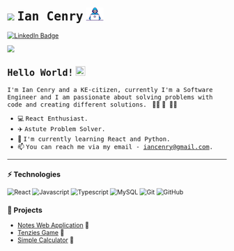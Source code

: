 #  <img src="https://media.tenor.com/images/17a04f152e6be03486439b85e3bb045b/tenor.gif" width="30px">   <samp>Ian Cenry</samp>   <img src="https://github.com/iancenry/iancenry/blob/main/assets/developer.gif" width="40px" height="30px">

[![LinkedIn Badge](https://img.shields.io/badge/LinkedIn-%23E4405F.svg?&style=flat-square&logo=linkedin&logoColor=white&color=071A2C&link=https://www.linkedin.com/in/iancenry/)](https://www.linkedin.com/in/iancenry/)

![](https://komarev.com/ghpvc/?username=your-github-username&color=dc143c)

## <samp>Hello World!</samp> <img src="https://github.com/mupezzuol/mupezzuol/blob/master/assets/earth.gif" width="22px" height="22px">

<samp>I'm Ian Cenry and a KE-citizen, currently I'm a Software Engineer and I am passionate about solving problems with code and creating different solutions.
</samp>&nbsp;👨‍💻&nbsp;🚀
</samp>&nbsp;👨‍💻&nbsp;

- 💻&nbsp;<samp>React Enthusiast.</samp>
- ✈️&nbsp;<samp>Astute Problem Solver.</samp>
- 🌱&nbsp;<samp>I'm currently learning React and Python.</samp>
- 📫&nbsp;<samp>You can reach me via my email - iancenry@gmail.com.</samp>

---



###  ⚡ Technologies
![React](https://img.shields.io/badge/-React-Blue?style=flat-square&logo=react)
![Javascript](https://img.shields.io/badge/Javascript-white?style=flat-square&logo=javascript)
![Typescript](https://img.shields.io/badge/-Typescript-white?style=flat-square&logo=Typescript)
![MySQL](https://img.shields.io/badge/-MySQL-e48a00?style=flat-square&logo=mysql)
![Git](https://img.shields.io/badge/-Git-white?style=flat-square&logo=git)
![GitHub](https://img.shields.io/badge/-GitHub-181717?style=flat-square&logo=github)



### 🎩  Projects

- [Notes Web Application](https://github.com/iancenry/notes-app)  📓
- [Tenzies Game](https://github.com/iancenry/tenzies-game)   🎰
- [Simple Calculator](https://github.com/iancenry/simple-calculator)   🧮
